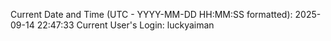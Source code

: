 Current Date and Time (UTC - YYYY-MM-DD HH:MM:SS formatted): 2025-09-14 22:47:33
Current User's Login: luckyaiman
